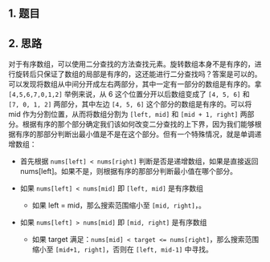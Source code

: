 ## 1. 题目

[]()

## 2. 思路

对于有序数组，可以使用二分查找的方法查找元素。旋转数组本身不是有序的，进行旋转后只保证了数组的局部是有序的，这还能进行二分查找吗？答案是可以的。可以发现将数组从中间分开成左右两部分，其中一定有一部分的数组是有序的。拿 `[4,5,6,7,0,1,2]` 举例来说，从 6 这个位置分开以后数组变成了 `[4, 5, 6]` 和 `[7, 0, 1, 2]` 两部分，其中左边 `[4, 5, 6]` 这个部分的数组是有序的。可以将 mid 作为分割位置，从而将数组分割为 `[left, mid]` 和 `[mid + 1, right]` 两部分。根据有序的那个部分确定我们该如何改变二分查找的上下界，因为我们能够根据有序的那部分判断出最小值是不是在这个部分。但有一个特殊情况，就是单调递增数组：
- 首先根据 `nums[left] < nums[right]` 判断是否是递增数组，如果是直接返回 nums[left]。如果不是，则根据有序的那部分判断最小值在哪个部分。
- 如果 `nums[left] < nums[mid]` 即 `[left, mid]` 是有序数组
  -  如果 left = mid，那么搜索范围缩小至 `[mid, right]`，。



- 如果 `nums[left] > nums[mid]` 即 `[mid, right]` 是有序数组
  - 如果 target 满足：`nums[mid] < target <= nums[right]`，那么搜索范围缩小至 `[mid+1, right]`，否则在 `[left, mid-1]` 中寻找。
